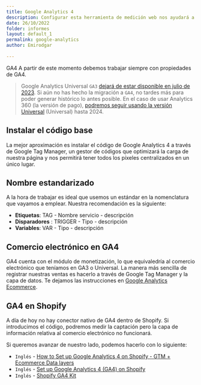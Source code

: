 ```yaml
---
title: Google Analytics 4
description: Configurar esta herramienta de medición web nos ayudará a medir y alcanzar nuestros objetivos SEO
date: 26/10/2022
folder: informes
layout: default_1
permalink: google-analytics
author: Emirodgar
  
---
```


<div class="alert alert-warning"><span class="badge badge-danger text-uppercase mr-2">GA4</span> A partir de este momento debemos trabajar siempre con propiedades de GA4.</div>

>   Google Analytics Universal `GA3` [dejará de estar disponible en julio de 2023](https://support.google.com/analytics/answer/11583528?hl=es). Si aún no has hecho la migración a `GA4`, no tardes más para poder generar histórico lo antes posible. En el caso de usar Analytics 360 (la versión de pago), [podremos seguir usando la versión Universal](https://blog.google/products/marketingplatform/analytics/turn-insights-roi-google-analytics/) (Universal) hasta 2024.

## Instalar el código base

La mejor aproximación es instalar el código de Google Analytics 4 a través de Google Tag Manager, un gestor de códigos que optimizará la carga de nuestra página y nos permitirá tener todos los píxeles centralizados en un único lugar.

## Nombre estandarizado

A la hora de trabajar es ideal que usemos un estándar en la nomenclatura que vayamos a emplear. Nuestra recomendación es la siguiente:

- **Etiquetas**: TAG - Nombre servicio - descripción
- **Disparadores** : TRIGGER - Tipo - descripción
- **Variables**: VAR - Tipo - descripción

## Comercio electrónico en GA4

GA4 cuenta con el módulo de monetización, lo que equivaledría al comercio electrónico que teníamos en GA3 o Universal. La manera más sencilla de registrar nuestras ventas es hacerlo a través de Google Tag Manager y la capa de datos.  Te dejamos las instrucciones en [Google Analytics Ecommerce](/google-analytics-ecommerce).

## GA4 en Shopify

A día de hoy no hay conector nativo de GA4 dentro de Shopify. Si introducimos el código, podremos medir la captación pero la capa de información relativa al comercio electrónico no funcionará.

Si queremos avanzar de nuestro lado, podemos hacerlo con lo siguiente:

 - `Inglés` -  [How to Set up Google Analytics 4 on Shopify - GTM + Ecommerce Data layers](https://www.youtube.com/watch?v=hag6ucGxj5E)
 - `Inglés` -  [Set up Google Analytics 4 (GA4) on Shopify](https://analyzify.app/shopify-google-analytics/ga4)
 - `Inglés` -  [Shopify GA4 Kit](https://analyzify.app/shopify-ga4-kit)

 
<!--stackedit_data:
eyJoaXN0b3J5IjpbNDczNDg4ODA3LC0xNDQzMDU4MDk4LC0zOD
MxMTUxOTcsLTQzMzQzNjY4MywtMjMxOTk5MDQyLDExNTAxNzQx
MThdfQ==
-->